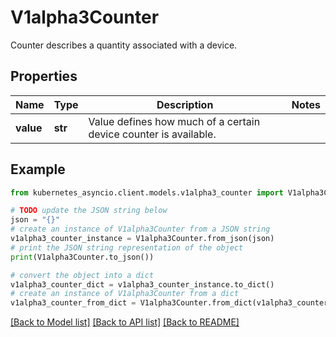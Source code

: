# V1alpha3Counter

Counter describes a quantity associated with a device.

## Properties

Name | Type | Description | Notes
------------ | ------------- | ------------- | -------------
**value** | **str** | Value defines how much of a certain device counter is available. | 

## Example

```python
from kubernetes_asyncio.client.models.v1alpha3_counter import V1alpha3Counter

# TODO update the JSON string below
json = "{}"
# create an instance of V1alpha3Counter from a JSON string
v1alpha3_counter_instance = V1alpha3Counter.from_json(json)
# print the JSON string representation of the object
print(V1alpha3Counter.to_json())

# convert the object into a dict
v1alpha3_counter_dict = v1alpha3_counter_instance.to_dict()
# create an instance of V1alpha3Counter from a dict
v1alpha3_counter_from_dict = V1alpha3Counter.from_dict(v1alpha3_counter_dict)
```
[[Back to Model list]](../README.md#documentation-for-models) [[Back to API list]](../README.md#documentation-for-api-endpoints) [[Back to README]](../README.md)


